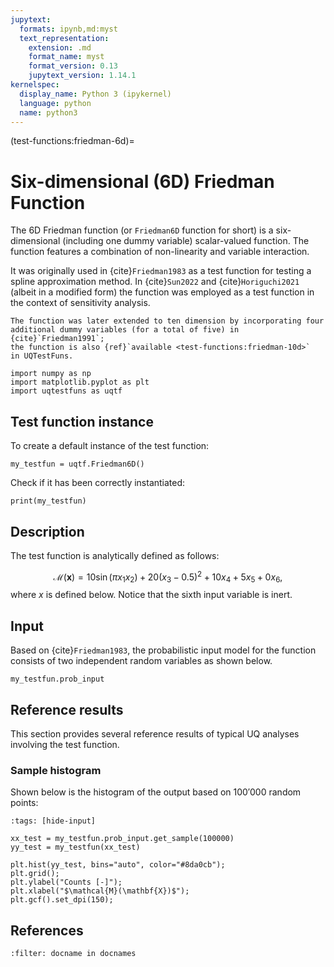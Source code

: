 ```yaml
---
jupytext:
  formats: ipynb,md:myst
  text_representation:
    extension: .md
    format_name: myst
    format_version: 0.13
    jupytext_version: 1.14.1
kernelspec:
  display_name: Python 3 (ipykernel)
  language: python
  name: python3
---
```


(test-functions:friedman-6d)=
# Six-dimensional (6D) Friedman Function

The 6D Friedman function (or `Friedman6D` function for short) is
a six-dimensional (including one dummy variable) scalar-valued function.
The function features a combination of non-linearity and variable interaction.

It was originally used in {cite}`Friedman1983` as a test function for testing
a spline approximation method.
In {cite}`Sun2022` and {cite}`Horiguchi2021` (albeit in a modified form)
the function was employed as a test function in the context of
sensitivity analysis.

```{note}
The function was later extended to ten dimension by incorporating four
additional dummy variables (for a total of five) in {cite}`Friedman1991`;
the function is also {ref}`available <test-functions:friedman-10d>`
in UQTestFuns.
```

```{code-cell} ipython3
import numpy as np
import matplotlib.pyplot as plt
import uqtestfuns as uqtf
```

## Test function instance

To create a default instance of the test function:

```{code-cell} ipython3
my_testfun = uqtf.Friedman6D()
```

Check if it has been correctly instantiated:

```{code-cell} ipython3
print(my_testfun)
```

## Description

The test function is analytically defined as follows:

$$
\mathcal{M}(\boldsymbol{x}) = 10 \sin{(\pi x_1 x_2)} + 20 (x_3 - 0.5)^2 + 10 x_4 + 5 x_5 + 0 x_6,
$$
where $x$ is defined below. Notice that the sixth input variable is inert.

## Input

Based on {cite}`Friedman1983`, the probabilistic input model
for the function consists of two independent random variables as shown below.

```{code-cell} ipython3
my_testfun.prob_input
```

## Reference results

This section provides several reference results of typical UQ analyses involving
the test function.

### Sample histogram

Shown below is the histogram of the output based on $100'000$ random points:

```{code-cell} ipython3
:tags: [hide-input]

xx_test = my_testfun.prob_input.get_sample(100000)
yy_test = my_testfun(xx_test)

plt.hist(yy_test, bins="auto", color="#8da0cb");
plt.grid();
plt.ylabel("Counts [-]");
plt.xlabel("$\mathcal{M}(\mathbf{X})$");
plt.gcf().set_dpi(150);
```

## References

```{bibliography}
:filter: docname in docnames
```